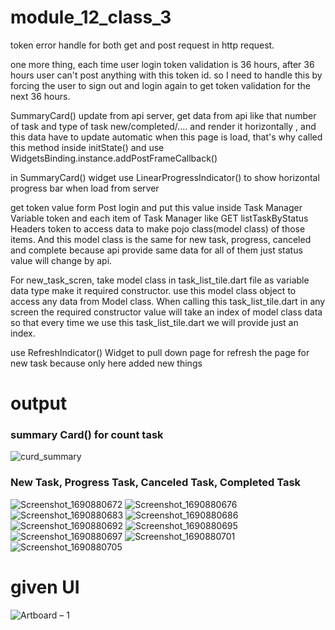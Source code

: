 
# module_12_class_3

token error handle for both get and post request in http request.

one more thing, each time user login token validation is 36 hours, after 36 hours user can't post anything with this token id. so I need to handle this by forcing the user to sign out and login again to get token validation for the next 36 hours.

SummaryCard() update from api server, get data from api like that number of task and type of task new/completed/.... and render it horizontally , and this data have to update automatic when this page is load, that's why called this method inside initState() and use  WidgetsBinding.instance.addPostFrameCallback() 

in SummaryCard() widget use  LinearProgressIndicator() to show horizontal progress bar when load from server

get token value form Post login and put this value inside Task Manager Variable token and each item of Task Manager like GET listTaskByStatus Headers token to access data to make pojo class(model class) of those items. And this model class is the same for new task, progress, canceled and complete because api provide same data for all of them just status value will change by api.


 For new_task_scren, take model class in task_list_tile.dart file as variable data type make it required constructor. use this model class object to access any data from Model class. When calling this task_list_tile.dart in any screen the required constructor value will take an index of model class data so that every time we use this task_list_tile.dart we will provide just an index.

use RefreshIndicator() Widget to pull down page for refresh the page for new task because only here added new things

# output

### summary Card() for count task
![curd_summary](https://github.com/hossain-eee/live-class-ostad/assets/101991583/f6fbf415-c6ea-47fc-92f7-859096c90bed)

### New Task, Progress Task, Canceled Task, Completed Task

![Screenshot_1690880672](https://github.com/hossain-eee/live-class-ostad/assets/101991583/fbb1b48e-9d3c-4ca6-96e1-403e78f0170d)
![Screenshot_1690880676](https://github.com/hossain-eee/live-class-ostad/assets/101991583/8cc3a86c-b18d-462e-a9f4-ade1489fb298)
![Screenshot_1690880683](https://github.com/hossain-eee/live-class-ostad/assets/101991583/228717aa-8432-4e1d-9655-357f820b4368)
![Screenshot_1690880686](https://github.com/hossain-eee/live-class-ostad/assets/101991583/3562e407-5df6-4ca2-9a61-2ec4874396dc)
![Screenshot_1690880692](https://github.com/hossain-eee/live-class-ostad/assets/101991583/64c535ff-b32e-418f-a9b5-1cfedc70fa09)
![Screenshot_1690880695](https://github.com/hossain-eee/live-class-ostad/assets/101991583/e925a310-3978-426e-a308-96ba14b04b1e)
![Screenshot_1690880697](https://github.com/hossain-eee/live-class-ostad/assets/101991583/2e442da9-f109-45f8-8d21-6aa1fdbf4855)
![Screenshot_1690880701](https://github.com/hossain-eee/live-class-ostad/assets/101991583/8dce68c7-3567-456a-82de-b43a9c93ea1d)
![Screenshot_1690880705](https://github.com/hossain-eee/live-class-ostad/assets/101991583/82777080-947a-4d18-a702-9888531b4d2d)


# given UI

![Artboard – 1](https://github.com/hossain-eee/live-class-ostad/assets/101991583/0a35aa23-c17f-42dd-bd9a-6adb74d65573)
